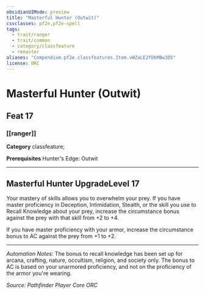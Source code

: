 ```yaml
---
obsidianUIMode: preview
title: "Masterful Hunter (Outwit)"
cssclasses: pf2e,pf2e-spell
tags:
  - trait/ranger
  - trait/common
  - category/classfeature
  - remaster
aliases: "Compendium.pf2e.classfeatures.Item.vWZaLE2fEKMBw3D5"
license: ORC
---
```

# Masterful Hunter (Outwit)
## Feat 17
### [[ranger]]

**Category** classfeature; 



**Prerequisites** Hunter's Edge: Outwit
* * *
## Masterful Hunter UpgradeLevel 17

Your mastery of skills allows you to overwhelm your prey. If you have master proficiency in Deception, Intimidation, Stealth, or the skill you use to Recall Knowledge about your prey, increase the circumstance bonus against the prey with that skill from +2 to +4.

If you have master proficiency with your armor, increase the circumstance bonus to AC against the prey from +1 to +2.

* * *

_Automation Notes:_ The bonus to recall knowledge has been set up for arcana, crafting, nature, occultism, religion, and society only. The bonus to AC is based on your unarmored proficiency, and not on the proficiency of the armor you're wearing.

*Source: Pathfinder Player Core*
*ORC*